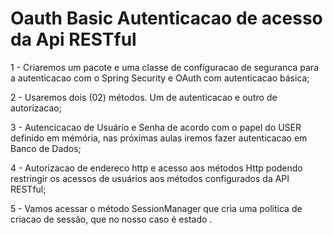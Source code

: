 # Oauth Basic Autenticacao de acesso da Api RESTful 


1 - Criaremos um pacote e uma classe de configuracao de seguranca para a autenticacao com o Spring Security e OAuth com autenticacao básica;

2 - Usaremos dois (02) métodos. Um de autenticacao e outro de autorizacao;

3 - Autencicacao de Usuário e Senha de acordo com o papel do USER definido em mémória, nas próximas aulas iremos fazer autenticacao em Banco de Dados;

4 - Autorizacao de endereco http e acesso aos métodos Http podendo restringir os acessos de usuários aos métodos configurados da API RESTful;

5 - Vamos acessar o método SessionManager que cria uma politica de criacao de sessão, que no nosso caso é estado .

